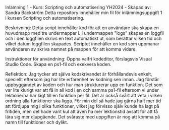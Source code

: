 Inlämning 1 - Kurs: Scripting och automatisering YH2024 - Skapad av: Sandra Bäckström Detta repository innehåller min fil för inlämningsuppgift 1 i kursen Scripting och automatisering.

Beskrivning: Detta script innehåller kod för att en användare ska skapa en huvudmapp med tre undermappar i. I undermappen "logs" skapas en loggfil och i den loggfilen skrivs en text automatiskt ut, som berättar 
vilken tid och vilket datum loggfilen skapades. Scriptet innehåller en kod som uppmanar användaren av skriva namnet på mappen för att komma vidare. 

Instruktioner för användning: Öppna valfri kodeditor, förslagsvis Visual Studio Code. Skapa en ps1-fil och exekvera koden.

Reflektion: Jag tycker att själva kodskrivandet är förhållandevis enkelt, speciellt eftersom jag har lite erfarenhet av kodning sen innan. Jag förstår uppbyggandet av koden och hur man strukturerar upp en funktion. 
Det som var lite klurigt var att få in all kod i en och samma ps1-fil eftersom vi under lektionerna har lagt till en funktion per fil. Det är också svårt att veta i vilken ordning alla funktioner ska ligga. 
För min del så hade jag gärna haft mer tid att fördjupa mig i olika funktioner, vilket jag förvisso själv kunde ha lagt på fritiden, men det hade varit kul att även ha mer lektionstid avsatt för att få lära sig
mer djupgående. Det svåraste med uppgiften är nog att komma på namn till funktioner och dylikt.
